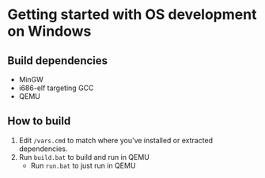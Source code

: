 
Getting started with OS development on Windows
===============================================

Build dependencies
-------------------

- MinGW
- i686-elf targeting GCC
- QEMU

How to build
-------------

1. Edit `/vars.cmd` to match where you've installed or extracted dependencies.
2. Run `build.bat` to build and run in QEMU
	- Run `run.bat` to just run in QEMU
